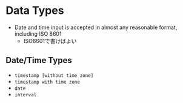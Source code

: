 # Data Types

* Date and time input is accepted in almost any reasonable format, including ISO 8601
  * ISO8601で書けばよい

## Date/Time Types

* `timestamp [without time zone]`
* `timestamp with time zone`
* `date`
* `interval`
